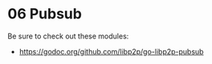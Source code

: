 # 06 Pubsub

Be sure to check out these modules:

- https://godoc.org/github.com/libp2p/go-libp2p-pubsub
